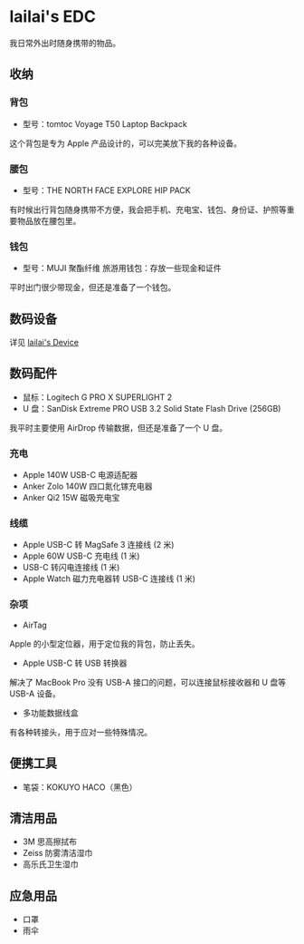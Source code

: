 # lailai's EDC

我日常外出时随身携带的物品。

## 收纳

### 背包

- 型号：tomtoc Voyage T50 Laptop Backpack

这个背包是专为 Apple 产品设计的，可以完美放下我的各种设备。

### 腰包

- 型号：THE NORTH FACE EXPLORE HIP PACK

有时候出行背包随身携带不方便，我会把手机、充电宝、钱包、身份证、护照等重要物品放在腰包里。

### 钱包

- 型号：MUJI 聚酯纤维 旅游用钱包：存放一些现金和证件

平时出门很少带现金，但还是准备了一个钱包。

## 数码设备

详见 [lailai's Device](device)

## 数码配件

- 鼠标：Logitech G PRO X SUPERLIGHT 2
- U 盘：SanDisk Extreme PRO USB 3.2 Solid State Flash Drive (256GB)

我平时主要使用 AirDrop 传输数据，但还是准备了一个 U 盘。

### 充电

- Apple 140W USB-C 电源适配器
- Anker Zolo 140W 四口氮化镓充电器
- Anker Qi2 15W 磁吸充电宝

### 线缆

- Apple USB-C 转 MagSafe 3 连接线 (2 米)
- Apple 60W USB-C 充电线 (1 米)
- USB-C 转闪电连接线 (1 米)
- Apple Watch 磁力充电器转 USB-C 连接线 (1 米)

### 杂项

- AirTag

Apple 的小型定位器，用于定位我的背包，防止丢失。

- Apple USB-C 转 USB 转换器

解决了 MacBook Pro 没有 USB-A 接口的问题，可以连接鼠标接收器和 U 盘等 USB-A 设备。

- 多功能数据线盒

有各种转接头，用于应对一些特殊情况。

## 便携工具

- 笔袋：KOKUYO HACO（黑色）

## 清洁用品

- 3M 思高擦拭布
- Zeiss 防雾清洁湿巾
- 高乐氏卫生湿巾

## 应急用品

- 口罩
- 雨伞
